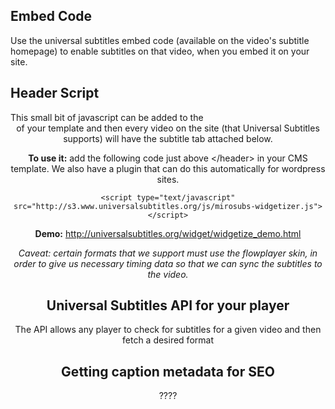 <h2>Embed Code</h2>
Use the universal subtitles embed code (available on the video's subtitle homepage) to enable subtitles on that video, when you embed it on your site.


<h2>Header Script</h2>
This small bit of javascript can be added to the <header> of your template and then every video on the site (that Universal Subtitles supports) will have the subtitle tab attached below.

**To use it:** add the following code just above \</header\> in your CMS template. We also have a plugin that can do this automatically for wordpress sites.

`<script type="text/javascript" src="http://s3.www.universalsubtitles.org/js/mirosubs-widgetizer.js"></script>`

**Demo:** http://universalsubtitles.org/widget/widgetize_demo.html

*Caveat: certain formats that we support must use the flowplayer skin, in order to give us necessary timing data so that we can sync the subtitles to the video.*


<h2>Universal Subtitles API for your player</h2>
The API allows any player to check for subtitles for a given video and then fetch a desired format


<h2>Getting caption metadata for SEO</h2>
????